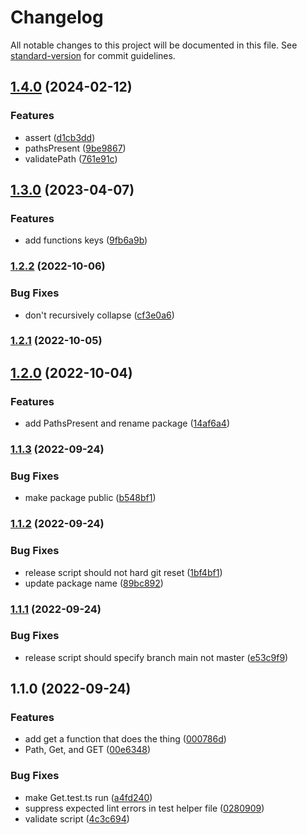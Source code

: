 # Changelog

All notable changes to this project will be documented in this file. See [standard-version](https://github.com/conventional-changelog/standard-version) for commit guidelines.

## [1.4.0](https://github.com/AngusLeck/ts-helpers/compare/v1.3.0...v1.4.0) (2024-02-12)


### Features

* assert ([d1cb3dd](https://github.com/AngusLeck/ts-helpers/commit/d1cb3ddb0e4e433eb4cc092124e32b4076bdf31d))
* pathsPresent ([9be9867](https://github.com/AngusLeck/ts-helpers/commit/9be98675afa56481b65a6c1a168978328e6cb4ee))
* validatePath ([761e91c](https://github.com/AngusLeck/ts-helpers/commit/761e91c6fea9f4ab0619d88311f8a8b4638d2757))

## [1.3.0](https://github.com/AngusLeck/ts-helpers/compare/v1.2.2...v1.3.0) (2023-04-07)


### Features

* add functions keys ([9fb6a9b](https://github.com/AngusLeck/ts-helpers/commit/9fb6a9b6d3d764ace599972066c83665341395c2))

### [1.2.2](https://github.com/AngusLeck/ts-helpers/compare/v1.2.1...v1.2.2) (2022-10-06)


### Bug Fixes

* don't recursively collapse ([cf3e0a6](https://github.com/AngusLeck/ts-helpers/commit/cf3e0a644eb7d722ee15f1a0c1932df6e0c91df6))

### [1.2.1](https://github.com/AngusLeck/ts-helpers/compare/v1.2.0...v1.2.1) (2022-10-05)

## [1.2.0](https://github.com/AngusLeck/ts-helpers/compare/v1.1.3...v1.2.0) (2022-10-04)


### Features

* add PathsPresent and rename package ([14af6a4](https://github.com/AngusLeck/ts-helpers/commit/14af6a46297db388a66e957a2693600e4c67471c))

### [1.1.3](https://github.com/AngusLeck/ts-get/compare/v1.1.2...v1.1.3) (2022-09-24)


### Bug Fixes

* make package public ([b548bf1](https://github.com/AngusLeck/ts-get/commit/b548bf1105676c2a133b53617c4e0542acffa313))

### [1.1.2](https://github.com/AngusLeck/ts-get/compare/v1.1.1...v1.1.2) (2022-09-24)


### Bug Fixes

* release script should not hard git reset ([1bf4bf1](https://github.com/AngusLeck/ts-get/commit/1bf4bf1221f3bc4c668370e7fda333f5ef8e0050))
* update package name ([89bc892](https://github.com/AngusLeck/ts-get/commit/89bc892611c395812149f7d179649e2886a448f0))

### [1.1.1](https://github.com/AngusLeck/ts-get/compare/v1.1.0...v1.1.1) (2022-09-24)


### Bug Fixes

* release script should specify branch main not master ([e53c9f9](https://github.com/AngusLeck/ts-get/commit/e53c9f9071d0ce98961ee29ecf8e9b0a54a855fb))

## 1.1.0 (2022-09-24)


### Features

* add get a function that does the thing ([000786d](https://github.com/AngusLeck/ts-get/commit/000786dc2a27b12cf977637f07233ddbaf29d130))
* Path, Get, and GET ([00e6348](https://github.com/AngusLeck/ts-get/commit/00e63488ff9a4ca795e94318e80ecc4225a66863))


### Bug Fixes

* make Get.test.ts run ([a4fd240](https://github.com/AngusLeck/ts-get/commit/a4fd2406588153ad8d92ff7f11b59ab527460117))
* suppress expected lint errors in test helper file ([0280909](https://github.com/AngusLeck/ts-get/commit/02809098bcc642ca883a3d20aaea72fe4e845b7b))
* validate script ([4c3c694](https://github.com/AngusLeck/ts-get/commit/4c3c694c5a148727e9f7c9eb73b5998a894c1fc8))
